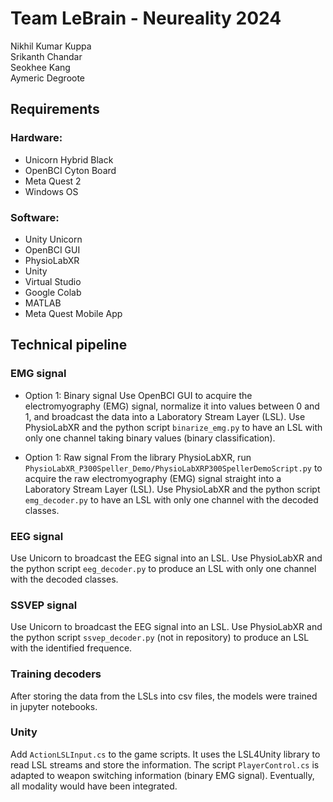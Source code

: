 # Team LeBrain - Neureality 2024

Nikhil Kumar Kuppa \
Srikanth Chandar \
Seokhee Kang \
Aymeric Degroote

## Requirements

### Hardware:
- Unicorn Hybrid Black
- OpenBCI Cyton Board
- Meta Quest 2
- Windows OS

 
### Software:
- Unity Unicorn
- OpenBCI GUI
- PhysioLabXR
- Unity
- Virtual Studio
- Google Colab
- MATLAB
- Meta Quest Mobile App


## Technical pipeline

### EMG signal
- Option 1: Binary signal
Use OpenBCI GUI to acquire the electromyography (EMG) signal, normalize it into values between 0 and 1, and broadcast the data into a Laboratory Stream Layer (LSL).
Use PhysioLabXR and the python script `binarize_emg.py` to have an LSL with only one channel taking binary values (binary classification).

- Option 1: Raw signal
From the library PhysioLabXR, run `PhysioLabXR_P300Speller_Demo/PhysioLabXRP300SpellerDemoScript.py` to acquire the raw electromyography (EMG) signal straight into a Laboratory Stream Layer (LSL).
Use PhysioLabXR and the python script `emg_decoder.py` to have an LSL with only one channel with the decoded classes.

### EEG signal
Use Unicorn to broadcast the EEG signal into an LSL.
Use PhysioLabXR and the python script `eeg_decoder.py` to produce an LSL with only one channel with the decoded classes.

### SSVEP signal
Use Unicorn to broadcast the EEG signal into an LSL.
Use PhysioLabXR and the python script `ssvep_decoder.py` (not in repository) to produce an LSL with the identified frequence.

### Training decoders
After storing the data from the LSLs into csv files, the models were trained in jupyter notebooks.

### Unity
Add `ActionLSLInput.cs` to the game scripts. It uses the LSL4Unity library to read LSL streams and store the information.
The script `PlayerControl.cs` is adapted to weapon switching information (binary EMG signal). Eventually, all modality would have been integrated.


